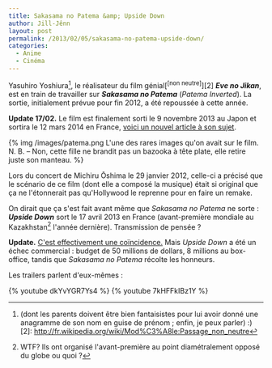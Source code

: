 ```yaml
---
title: Sakasama no Patema &amp; Upside Down
author: Jill-Jênn
layout: post
permalink: /2013/02/05/sakasama-no-patema-upside-down/
categories:
  - Anime
  - Cinéma
---
```

Yasuhiro Yoshiura[^1], le réalisateur du film génial[<sup>[non neutre]</sup>][2] ***Eve no Jikan***, est en train de travailler sur ***Sakasama no Patema*** (*Patema Inverted*). La sortie, initialement prévue pour fin 2012, a été repoussée à cette année.

**Update 17/02.** Le film est finalement sorti le 9 novembre 2013 au Japon et sortira le 12 mars 2014 en France, [voici un nouvel article à son sujet](/2014/02/17/yasuhiro-yoshiura/).

 [^1]: (dont les parents doivent être bien fantaisistes pour lui avoir donné une anagramme de son nom en guise de prénom ; enfin, je peux parler) :)
 [2]: http://fr.wikipedia.org/wiki/Mod%C3%A8le:Passage_non_neutre

{% img /images/patema.png L'une des rares images qu'on avait sur le film. N. B. – Non, cette fille ne brandit pas un bazooka à tête plate, elle retire juste son manteau. %}

Lors du concert de Michiru Ōshima le 29 janvier 2012, celle-ci a précisé que le scénario de ce film (dont elle a composé la musique) était si original que ça ne l'étonnerait pas qu'Hollywood le reprenne pour en faire un remake.

On dirait que ça s'est fait avant même que *Sakasama no Patema* ne sorte : ***Upside Down*** sort le 17 avril 2013 en France (avant-première mondiale au Kazakhstan[^2] l'année dernière). Transmission de pensée ?

**Update.** [C'est effectivement une coïncidence.](/2014/02/17/yasuhiro-yoshiura/) Mais *Upside Down* a été un échec commercial : budget de 50 millions de dollars, 8 millions au box-office, tandis que *Sakasama no Patema* récolte les honneurs.

 [^2]: WTF? Ils ont organisé l'avant-première au point diamétralement opposé du globe ou quoi ?

Les trailers parlent d'eux-mêmes :

{% youtube dkYvYGR7Ys4 %}
{% youtube 7kHFFkIBz1Y %}